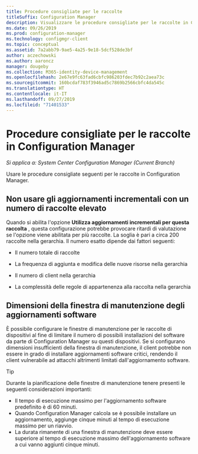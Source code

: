```yaml
---
title: Procedure consigliate per le raccolte
titleSuffix: Configuration Manager
description: Visualizzare le procedure consigliate per le raccolte in Configuration Manager.
ms.date: 09/26/2019
ms.prod: configuration-manager
ms.technology: configmgr-client
ms.topic: conceptual
ms.assetid: 7a2abb79-9ae5-4a25-9e18-5dcf528de3bf
author: aczechowski
ms.author: aaroncz
manager: dougeby
ms.collection: M365-identity-device-management
ms.openlocfilehash: 2e67e9fc63fad6cbfc986203fdec7b92c2aea73c
ms.sourcegitcommit: 160bcdaf783f3946ad5c7869b2566cbfc4da545c
ms.translationtype: HT
ms.contentlocale: it-IT
ms.lasthandoff: 09/27/2019
ms.locfileid: "71401533"
---
```

# <a name="best-practices-for-collections-in-configuration-manager"></a>Procedure consigliate per le raccolte in Configuration Manager

*Si applica a: System Center Configuration Manager (Current Branch)*

Usare le procedure consigliate seguenti per le raccolte in Configuration Manager.  

## <a name="bkmk_incremental"></a> Non usare gli aggiornamenti incrementali con un numero di raccolte elevato

Quando si abilita l'opzione **Utilizza aggiornamenti incrementali per questa raccolta** , questa configurazione potrebbe provocare ritardi di valutazione se l'opzione viene abilitata per più raccolte. La soglia è pari a circa 200 raccolte nella gerarchia. Il numero esatto dipende dai fattori seguenti:  

- Il numero totale di raccolte  

- La frequenza di aggiunta e modifica delle nuove risorse nella gerarchia  

- Il numero di client nella gerarchia  

- La complessità delle regole di appartenenza alla raccolta nella gerarchia  

## <a name="maintenance-window-size-for-software-updates"></a>Dimensioni della finestra di manutenzione degli aggiornamenti software

È possibile configurare le finestre di manutenzione per le raccolte di dispositivi al fine di limitare il numero di possibili installazioni del software da parte di Configuration Manager su questi dispositivi. Se si configurano dimensioni insufficienti della finestra di manutenzione, il client potrebbe non essere in grado di installare aggiornamenti software critici, rendendo il client vulnerabile ad attacchi altrimenti limitati dall'aggiornamento software.

> [!Tip]
> Durante la pianificazione delle finestre di manutenzione tenere presenti le seguenti considerazioni importanti:
>
> - Il tempo di esecuzione massimo per l'aggiornamento software predefinito è di 60 minuti.
> - Quando Configuration Manager calcola se è possibile installare un aggiornamento, aggiunge cinque minuti al tempo di esecuzione massimo per un riavvio.
> - La durata rimanente di una finestra di manutenzione deve essere superiore al tempo di esecuzione massimo dell'aggiornamento software a cui vanno aggiunti cinque minuti.
